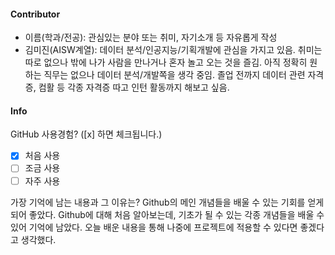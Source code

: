 #### Contributor
- 이름(학과/전공): 관심있는 분야 또는 취미, 자기소개 등 자유롭게 작성
- 김미진(AISW계열): 데이터 분석/인공지능/기획개발에 관심을 가지고 있음.
                   취미는 따로 없으나 밖에 나가 사람을 만나거나 혼자 놀고 오는 것을 즐김.
                   아직 정확히 원하는 직무는 없으나 데이터 분석/개발쪽을 생각 중임.
                   졸업 전까지 데이터 관련 자격증, 컴활 등 각종 자격증 따고 인턴 활동까지 해보고 싶음.
#### Info

GitHub 사용경험? ([x] 하면 체크됩니다.)
- [x] 처음 사용
- [ ] 조금 사용
- [ ] 자주 사용

가장 기억에 남는 내용과 그 이유는? 
Github의 메인 개념들을 배울 수 있는 기회를 얻게되어 좋았다. 
Github에 대해 처음 알아보는데, 기초가 될 수 있는 각종 개념들을 배울 수 있어 기억에 남았다.
오늘 배운 내용을 통해 나중에 프로젝트에 적용할 수 있다면 좋겠다고 생각했다.
